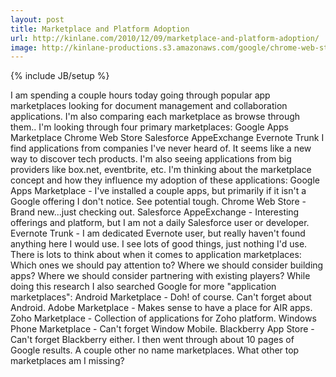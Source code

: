 ```yaml
---
layout: post
title: Marketplace and Platform Adoption
url: http://kinlane.com/2010/12/09/marketplace-and-platform-adoption/
image: http://kinlane-productions.s3.amazonaws.com/google/chrome-web-store.jpg
---
```

{% include JB/setup %}
<p>
     I am spending a couple hours today going through popular app marketplaces looking for document management and collaboration applications. I'm also comparing each marketplace as browse through them.. I'm looking through four primary marketplaces: Google Apps Marketplace Chrome Web Store Salesforce AppeExchange Evernote Trunk I find applications from companies I've never heard of. It seems like a new way to discover tech products. I'm also seeing applications from big providers like box.net, eventbrite, etc. I'm thinking about the marketplace concept and how they influence my adoption of these applications: Google Apps Marketplace - I've installed a couple apps, but primarily if it isn't a Google offering I don't notice. See potential tough. Chrome Web Store - Brand new...just checking out. Salesforce AppeExchange - Interesting offerings and platform, but I am not a daily Salesforce user or developer. Evernote Trunk - I am dedicated Evernote user, but really haven't found anything here I would use. I see lots of good things, just nothing I'd use. There is lots to think about when it comes to application marketplaces: Which ones we should pay attention to? Where we should consider building apps? Where we should consider partnering with existing players? While doing this research I also searched Google for more "application marketplaces": Android Marketplace - Doh! of course. Can't forget about Android. Adobe Marketplace - Makes sense to have a place for AIR apps. Zoho Marketplace - Collection of applications for Zoho platform. Windows Phone Marketplace - Can't forget Window Mobile. Blackberry App Store - Can't forget Blackberry either. I then went through about 10 pages of Google results. A couple other no name marketplaces. What other top marketplaces am I missing?
</p>